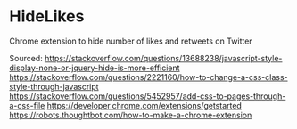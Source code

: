 # HideLikes
Chrome extension to hide number of likes and retweets on Twitter

Sourced:
https://stackoverflow.com/questions/13688238/javascript-style-display-none-or-jquery-hide-is-more-efficient
https://stackoverflow.com/questions/2221160/how-to-change-a-css-class-style-through-javascript
https://stackoverflow.com/questions/5452957/add-css-to-pages-through-a-css-file
https://developer.chrome.com/extensions/getstarted
https://robots.thoughtbot.com/how-to-make-a-chrome-extension
